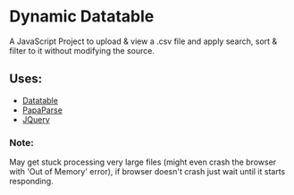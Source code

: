 # Dynamic Datatable
A JavaScript Project to upload & view a .csv file and apply search, sort & filter to it without modifying the source.

## Uses:
- [Datatable](https://datatables.net/)
- [PapaParse](https://www.papaparse.com/)
- [JQuery](https://jquery.com/)

### Note:
May get stuck processing very large files (might even crash the browser with 'Out of Memory' error), if browser doesn't crash just wait until it starts responding.
